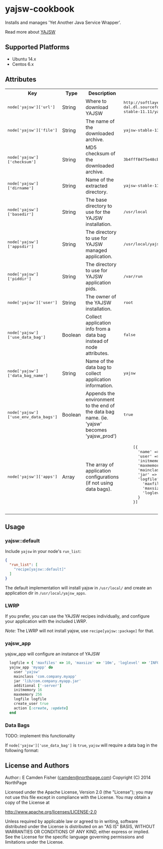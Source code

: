 # yajsw-cookbook

Installs and manages 'Yet Another Java Service Wrapper'.

Read more about [YAJSW](http://yajsw.sourceforge.net/)

## Supported Platforms

* Ubuntu 14.x
* Centos 6.x

## Attributes

<table>
  <tr>
    <th>Key</th>
    <th>Type</th>
    <th>Description</th>
    <th>Default</th>
  </tr>
  <tr>
    <td><tt>node['yajsw']['url']</tt></td>
    <td>String</td>
    <td>Where to download YAJSW</td>
    <td><tt>http://softlayer-dal.dl.sourceforge.net/project/yajsw/yajsw/yajsw-stable-11.11/yajsw-stable-11.11.zip</tt></td>
  </tr>
  <tr>
    <td><tt>node['yajsw']['file']</tt></td>
    <td>String</td>
    <td>The name of the downloaded archive.</td>
    <td><tt>yajsw-stable-11.11.zip</tt></td>
  </tr>
  <tr>
    <td><tt>node['yajsw']['checksum']</tt></td>
    <td>String</td>
    <td>MD5 checksum of the downloaded archive.</td>
    <td><tt>3b4fff8475e48cb001c38a42c27c953b</tt></td>
  </tr>
    <tr>
      <td><tt>node['yajsw']['dirname']</tt></td>
      <td>String</td>
      <td>Name of the extracted directory.</td>
      <td><tt>yajsw-stable-11.11</tt></td>
    </tr>
  <tr>
    <td><tt>node['yajsw']['basedir']</tt></td>
    <td>String</td>
    <td>The base directory to use for the YAJSW installation.</td>
    <td><tt>/usr/local</tt></td>
  </tr>
  <tr>
    <td><tt>node['yajsw']['appsdir']</tt></td>
    <td>String</td>
    <td>The directory to use for YAJSW managed application.</td>
    <td><tt>/usr/local/yajsw_apps</tt></td>
  </tr>
  <tr>
    <td><tt>node['yajsw']['piddir']</tt></td>
    <td>String</td>
    <td>The directory to use for YAJSW application pids.</td>
    <td><tt>/var/run</tt></td>
  </tr>
  <tr>
    <td><tt>node['yajsw']['user']</tt></td>
    <td>String</td>
    <td>The owner of the YAJSW installation.</td>
    <td><tt>root</tt></td>
  </tr>
  <tr>
    <td><tt>node['yajsw']['use_data_bag']</tt></td>
    <td>Boolean</td>
    <td>Collect application info from a data bag instead of node attributes.</td>
    <td><tt>false</tt></td>
  </tr>
   <tr>
     <td><tt>node['yajsw']['data_bag_name']</tt></td>
     <td>String</td>
     <td>Name of the data bag to collect application information.</td>
     <td><tt>yajsw</tt></td>
   </tr>
   <tr>
     <td><tt>node['yajsw']['use_env_data_bags']</tt></td>
     <td>Boolean</td>
     <td>Appends the environment to the end of the data bag name. (ie.  'yajsw' becomes 'yajsw_prod')</td>
     <td><tt>true</tt></td>
   </tr>
    <tr>
      <td><tt>node['yajsw']['apps']</tt></td>
      <td>Array</td>
      <td>The array of application configurations (if not using data bags).</td>
      <td><pre>
    [{
      'name' => 'myapp',
      'user' => 'yajsw',
      'initmemory' => 64,
      'maxmemory' => 256,
      'mainclass' => 'com.company.myapp',
      'jar' => 'lib/com.company.myapp.jar',
      'logfile' => {
        'maxfiles' => 10,
        'maxsize' => '10m',
        'loglevel' => 'INFO'
      }
    }]
      </pre></td>
    </tr>
</table>

## Usage

### yajsw::default

Include `yajsw` in your node's `run_list`:

```json
{
  "run_list": [
    "recipe[yajsw::default]"
  ]
}
```

The default implementation will install yajsw in `/usr/local/` and create an application dir in `/usr/local/yajsw_apps`.


### LWRP

If you prefer, you can use the YAJSW recipes individually, and configure your application with the included LWRP.

*Note:* The LWRP will not install yajsw, use `recipe[yajsw::package]` for that.

### yajsw_app

yajsw_app will configure an instance of YAJSW

```ruby
  logfile = { 'maxfiles' => 10, 'maxsize' => '10m', 'loglevel' => 'INFO' }
  yajsw_app 'myapp' do
    user 'yajsw'
    mainclass 'com.company.myapp'
    jar 'lib/com.company.myapp.jar'
    additional ['-server']
    initmemory 16
    maxmemory 256
    logfile logfile
    create_user true
    action [:create, :update]
  end
```

### Data Bags

TODO: implement this functionality

If `node['yajsw']['use_data_bag']` is `true`,  `yajsw` will require a data bag in the following format:

## License and Authors

Author:: E Camden Fisher (<camden@northpage.com>)
Copyright (C) 2014 NorthPage

Licensed under the Apache License, Version 2.0 (the "License");
you may not use this file except in compliance with the License.
You may obtain a copy of the License at

   http://www.apache.org/licenses/LICENSE-2.0

Unless required by applicable law or agreed to in writing, software
distributed under the License is distributed on an "AS IS" BASIS,
WITHOUT WARRANTIES OR CONDITIONS OF ANY KIND, either express or implied.
See the License for the specific language governing permissions and
limitations under the License.
